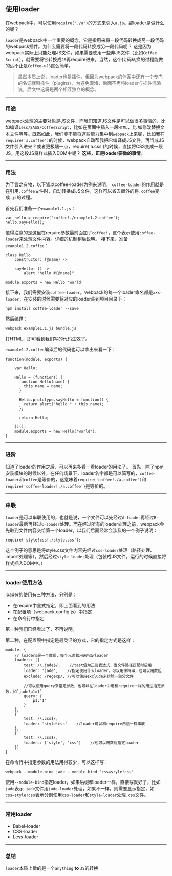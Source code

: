 ## 使用loader
在webpack中，可以使用`require('./a')`的方式来引入`a.js`。那loader是做什么的呢？

`loader`是webpack中一个重要的概念，它是指用来将一段代码转换成另一段代码的webpack插件。为什么需要将一段代码转换成另一段代码呢？
这是因为webpack实际上只能处理JS文件，如果需要使用一些非JS文件（比如`Coffee Script`），就需要将它转换成`JS`再require进来。当然，这个代
码转换的过程能做的远不止是`Coffee->JS`这么简单。

> 虽然本质上说，loader也是插件，但因为webpack的体系中还有一个专门的名词就叫插件（plugins），为避免混淆，后面不再将loader与插件混淆
> 说，后文中这将是两个相互独立的概念。

- - -
### 用途

webpack处理的主要对象是JS文件，而我们知道JS文件是可以做很多事情的，比如编译`Less/SASS/CoffeeScript`，比如在页面中插入一段`HTML`，比
如修改替换文本文件等等。既然如此，我们能不能将这些能力集中到`webpack`上来呢，比如我在`require('a.coffee')`的时候，webpack自动帮我把它编译成JS文件，再当成JS文件引入进来？或者更极端一点，require('a.css')的时候，直接将CSS变成一段JS，用这段JS将样式插入DOM中呢？
**这些，正是loader要做的事情。**

- - -
### 用法

为了言之有物，以下皆以coffee-loader为例来说明。
`coffee-loader`的作用就是在引用`.coffee`文件时，自动转换成JS文件，这样可以省去额外的将`.coffee`变成`.js`的过程。

首先我们准备一个`example1.1.js`：

    var hello = require('coffee!./example1.2.coffee');
    hello.sayHello();

值得注意的是这里在require参数最前面加了`coffee!`，这个表示使用`coffee-loader`来处理文件内容。详细的机制稍后说明。
接下来，准备`example1.2.coffee`：

    class Hello
        constructor: (@name) ->

        sayHello: () ->
            alert "hello #{@name}"

    module.exports = new Hello 'world'
    
接下来，我们需要安装`coffee-loader`。webpack的每一个loader命名都是`xxx-loader`，在安装的时候需要将对应的loader装到项目目录下：

    npm install coffee-loader --save
然后编译：

    webpack example1.1.js bundle.js
    
打HTML，即可看到我们写的代码生效了。

`example1.2.coffee`编译后的代码也可以拿出来看一下：

    function(module, exports) {

        var Hello;

        Hello = (function() {
          function Hello(name) {
            this.name = name;
          }

          Hello.prototype.sayHello = function() {
            return alert("hello " + this.name);
          };

          return Hello;

        })();
        module.exports = new Hello('world');
    }
    
- - -
### 进阶

知道了loader的作用之后，可以再来多看一看loader的用法了。
首先，除了npm安装模块的时候以外，在任何场景下，loader名字都是可以简写的，`coffee-loader`和`coffee`是等价的，这意味着`require('coffee!./a.coffee')`和`require('coffee-loader!./a.coffee')`是等价的。

- - -

### 串联

`loader`是可以串联使用的，也就是说，一个文件可以先经过`A-loader`再经过`B-loader`最后再经过`C-loader`处理。而在经过所有的loader处理之前，webpack会先取到文件内容交给第一个loader。以我们后面经常会涉及的一个例子说明：

    require('style!css!./style.css');
    
这个例子的意思是将style.css文件内容先经过`css-loader`处理（路径处理、import处理等），然后经过`style-loader`处理（包装成JS文件，运行的时候直接将样式插入DOM中。）

- - -
### loader使用方法

loader的使用有三种方法，分别是：

- 在require中显式指定，即上面看到的用法
- 在配置项（webpack.config.js）中指定
- 在命令行中指定

第一种我们已经看过了，不再说明。

第二种，在配置项中指定是最灵活的方式，它的指定方式是这样：

    module: {
        // loaders是一个数组，每个元素都用来指定loader
        loaders: [{
            test: /\.jade$/,    //test值为正则表达式，当文件路径匹配时启用
            loader: 'jade',    //指定使用什么loader，可以用字符串，也可以用数组
            exclude: /regexp/, //可以使用exclude来排除一部分文件

            //可以使用query来指定参数，也可以在loader中用和require一样的用法指定参数，如`jade?p1=1`
            query: {
                p1:'1'
            }
        },
        {
            test: /\.css$/,
            loader: 'style!css'    //loader可以和require用法一样串联
        },
        {
            test: /\.css$/,
            loaders: ['style', 'css']    //也可以用数组指定loader
        }]
    }
    
在命令行中指定参数的用法用得较少，可以这样写：

    webpack --module-bind jade --module-bind 'css=style!css'
    
使用`--module-bind`指定loader，如果后缀和loader一样，直接写就好了，比如`jade`表示`.jade`文件用`jade-loader`处理，如果不一样，则需要显示指定，如`css=style!css`表示分别使用`css-loader`和`style-loader`处理`.css`文件。

- - -
### 常用loader
- Babel-loader
- CSS-loader
- Less-loader
- - -
### 总结

`loader`本质上做的是一个`anything` **to** `JS`的转换
